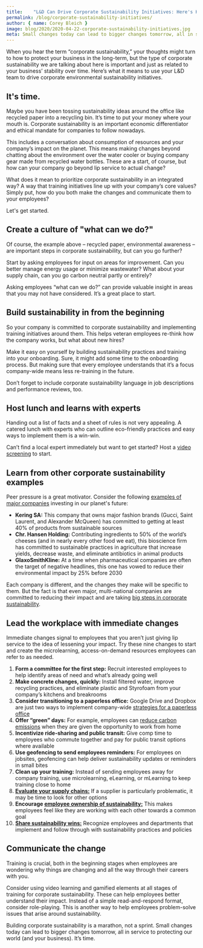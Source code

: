```yaml
---
title:    "L&D Can Drive Corporate Sustainability Initiatives: Here's How"
permalink: /blog/corporate-sustainability-initiatives/
author: { name: Corey Bleich }
image: blog/2020/2020-04-22-corporate-sustainability-initiatives.jpg
meta: Small changes today can lead to bigger changes tomorrow, all in service to protecting our world (and your business).
---
```


When you hear the term “corporate sustainability,” your thoughts might turn to how to protect your business in the long-term, but the type of corporate sustainability we are talking about here is important and just as related to your business’ stability over time. Here’s what it means to use your L&D team to drive corporate environmental sustainability initiatives.

## It's time. 

Maybe you have been tossing sustainability ideas around the office like recycled paper into a recycling bin. It’s time to put your money where your mouth is. Corporate sustainability is an important economic differentiator and ethical mandate for companies to follow nowadays. 

This includes a conversation about consumption of resources and your company’s impact on the planet. This means making changes beyond chatting about the environment over the water cooler or buying company gear made from recycled water bottles. These are a start, of course, but how can your company go beyond lip service to actual change?

What does it mean to prioritize corporate sustainability in an integrated way? A way that training initiatives line up with your company’s core values? Simply put, how do you both make the changes and communicate them to your employees? 

Let's get started. 

## Create a culture of "what can we do?" 

Of course, the example above – recycled paper, environmental awareness – are important steps in corporate sustainability, but can you go further?

Start by asking employees for input on areas for improvement. Can you better manage energy usage or minimize wastewater? What about your supply chain, can you go carbon neutral partly or entirely? 

Asking employees “what can we do?” can provide valuable insight in areas that you may not have considered. It’s a great place to start.

## Build sustainability in from the beginning 

So your company is committed to corporate sustainability and implementing training initiatives around them. This helps veteran employees re-think how the company works, but what about new hires?

Make it easy on yourself by building sustainability practices and training into your onboarding. Sure, it might add some time to the onboarding process. But making sure that every employee understands that it’s a focus company-wide means less re-training in the future.

Don’t forget to include corporate sustainability language in job descriptions and performance reviews, too.

## Host lunch and learns with experts 

Handing out a list of facts and a sheet of rules is not very appealing. A catered lunch with experts who can outline eco-friendly practices and easy ways to implement them is a win-win. 

Can’t find a local expert immediately but want to get started? Host a [video screening](https://www.cultivatingcapital.com/sustainability-videos/) to start.

## Learn from other corporate sustainability examples 

Peer pressure is a great motivator. Consider the following [examples of major companies](http://www.perillon.com/blog/8-corporate-sustainability-examples) investing in our planet's future:

* **Kering SA:** This company that owns major fashion brands (Gucci, Saint Laurent, and Alexander McQueen) has committed to getting at least 40% of products from sustainable sources
* **Chr. Hansen Holding:**  Contributing ingredients to 50% of the world’s cheeses (and in nearly every other food we eat), this bioscience firm has committed to sustainable practices in agriculture that increase yields, decrease waste, and eliminate antibiotics in animal products
* **GlaxoSmithKline:**  At a time when pharmaceutical companies are often the target of negative headlines, this one has vowed to reduce their environmental impact by 25% before 2030

Each company is different, and the changes they make will be specific to them. But the fact is that even major, multi-national companies are committed to reducing their impact and are taking [big steps in corporate sustainability](https://www.corporateknights.com/reports/2019-global-100/2019-global-100-results-15481152/). 

## Lead the workplace with immediate changes 

Immediate changes signal to employees that you aren’t just giving lip service to the idea of lessening your impact. Try these nine changes to start and create the microlearning, access-on-demand resources employees can refer to as needed.

1. **Form a committee for the first step:** Recruit interested employees to help identify areas of need and what’s already going well
2. **Make concrete changes, quickly:** Install filtered water, improve recycling practices, and eliminate plastic and Styrofoam from your company’s kitchens and breakrooms
3. **Consider transitioning to a paperless office:** Google Drive and Dropbox are just two ways to implement company-wide [strategies for a paperless office](https://www.cio.com/article/2377681/14-tips-for-creating-a-paperless-office.html)
4. **Offer “green” days:** For example, employees can [reduce carbon emissions](https://static.tti.tamu.edu/tti.tamu.edu/documents/umr/archive/mobility-report-2019.pdf) when they are given the opportunity to work from home 
5. **Incentivize ride-sharing and public transit:** Give comp time to employees who commute together and pay for public transit options where available
6. **Use geofencing to send employees reminders:** For employees on jobsites, geofencing can help deliver sustainability updates or reminders in small bites
7. **Clean up your training:** Instead of sending employees away for company training, use microlearning, eLearning, or mLearning to keep training close to home
8. **[Evaluate your supply chains:](https://www.entrepreneur.com/article/345663)** If a supplier is particularly problematic, it may be time to look for other options
9. **Encourage [employee ownership of sustainability:](https://hbr.org/2018/02/how-to-make-sustainability-every-employees-responsibility)** This makes employees feel like they are working with each other towards a common goal
10. **[Share sustainability wins:](https://www.peoplegoal.com/blog/sustainability-in-the-workplace)** Recognize employees and departments that implement and follow through with sustainability practices and policies

## Communicate the change

Training is crucial, both in the beginning stages when employees are wondering why things are changing and all the way through their careers with you.

Consider using video learning and gamified elements at all stages of training for corporate sustainability. These can help employees better understand their impact. Instead of a simple read-and-respond format, consider role-playing. This is another way to help employees problem-solve issues that arise around sustainability.

Building corporate sustainability is a marathon, not a sprint. Small changes today can lead to bigger changes tomorrow, all in service to protecting our world (and your business). It’s time.

